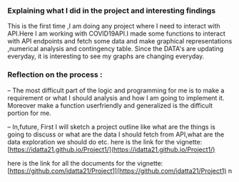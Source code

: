 ### Explaining what I did in the project and interesting findings
 This is the first time ,I am doing any project where I need to interact with API.Here I am working with COVID19API.I made some functions
 to interact with API endpoints and fetch some data and make graphical representations ,numerical analysis and contingency table.
 Since the DATA's are updating everyday, it is interesting to see my graphs are changing everyday.
### Reflection on the process  :
 – The most difficult part of the logic and programming for me is to make a requirement or what I should analysis and how I am going to implement it.
 Moreover make a function userfriendly and generalized is the difficult portion for me. 
 
 – In,future, First I will sketch a project outline like what are the things is going to discuss or what are the data I should fetch from API,what are the data
 exploration we should do etc.
here is the link for the vignette: [https://idatta21.github.io/Project1/](https://idatta21.github.io/Project1/)

here is the link for all the documents for the vignette: [https://github.com/idatta21/Project1](https://github.com/idatta21/Project1)
n
